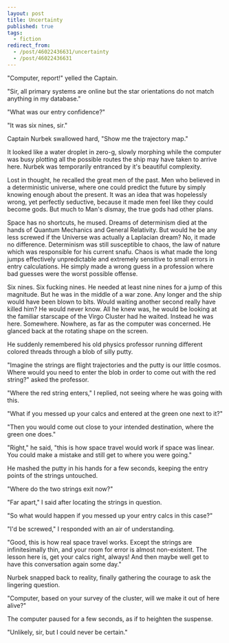 ```yaml
---
layout: post
title: Uncertainty
published: true
tags:
  - fiction
redirect_from:
  - /post/46022436631/uncertainty
  - /post/46022436631
---
```


"Computer, report!" yelled the Captain.

"Sir, all primary systems are online but the star orientations do not match anything in my database."

"What was our entry confidence?"

"It was six nines, sir."

Captain Nurbek swallowed hard, "Show me the trajectory map."

<!--more-->

It looked like a water droplet in zero-g, slowly morphing while the computer was
busy plotting all the possible routes the ship may have taken to arrive here.
Nurbek was temporarily entranced by it's beautiful complexity.

Lost in thought, he recalled the great men of the past. Men who believed in a
deterministic universe, where one could predict the future by simply knowing
enough about the present. It was an idea that was hopelessly wrong, yet
perfectly seductive, because it made men feel like they could become gods. But
much to Man's dismay, the true gods had other plans.

Space has no shortcuts, he mused. Dreams of determinism died at the hands of
Quantum Mechanics and General Relativity. But would he be any less screwed if
the Universe was actually a Laplacian dream? No, it made no difference.
Determinism was still susceptible to chaos, the law of nature which was
responsible for his current snafu. Chaos is what made the long jumps effectively
unpredictable and extremely sensitive to small errors in entry calculations. He
simply made a wrong guess in a profession where bad guesses were the worst
possible offense.

Six nines. Six fucking nines. He needed at least nine nines for a jump of this
magnitude. But he was in the middle of a war zone. Any longer and the ship would
have been blown to bits. Would waiting another second really have killed him? He
would never know. All he knew was, he would be looking at the familiar starscape
of the Virgo Cluster had he waited. Instead he was here. Somewhere. Nowhere, as
far as the computer was concerned. He glanced back at the rotating shape on the
screen.

He suddenly remembered his old physics professor running different colored
threads through a blob of silly putty.

"Imagine the strings are flight trajectories and the putty is our little cosmos.
Where would you need to enter the blob in order to come out with the red
string?" asked the professor.

"Where the red string enters," I replied, not seeing where he was going with
this.

"What if you messed up your calcs and entered at the green one next to it?"

"Then you would come out close to your intended destination, where the green one
does."

"Right," he said, "this is how space travel would work if space was linear. You
could make a mistake and still get to where you were going."

He mashed the putty in his hands for a few seconds, keeping the entry points of
the strings untouched.

"Where do the two strings exit now?"

"Far apart," I said after locating the strings in question.

"So what would happen if you messed up your entry calcs in this case?"

"I'd be screwed," I responded with an air of understanding.

"Good, this is how real space travel works. Except the strings are
infinitesimally thin, and your room for error is almost non-existent. The lesson
here is, get your calcs right, always! And then maybe well get to have this
conversation again some day."

Nurbek snapped back to reality, finally gathering the courage to ask the
lingering question.

"Computer, based on your survey of the cluster, will we make it out of here
alive?"

The computer paused for a few seconds, as if to heighten the suspense.

"Unlikely, sir, but I could never be certain."